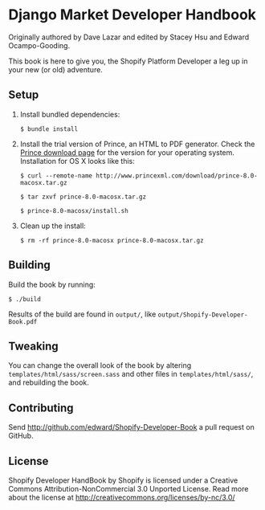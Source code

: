 # Django Market Developer Handbook

Originally authored by Dave Lazar and edited by Stacey Hsu and Edward Ocampo-Gooding.

This book is here to give you, the Shopify Platform Developer a leg up in your new (or old) adventure.

## Setup 

1. Install bundled dependencies:

    `$ bundle install`

2. Install the trial version of Prince, an HTML to PDF generator. Check the [Prince download page](http://www.princexml.com/download/) for the version for your operating system. Installation for OS X looks like this:

    `$ curl --remote-name http://www.princexml.com/download/prince-8.0-macosx.tar.gz`

    `$ tar zxvf prince-8.0-macosx.tar.gz`

    `$ prince-8.0-macosx/install.sh`

3. Clean up the install:

    `$ rm -rf prince-8.0-macosx prince-8.0-macosx.tar.gz`

## Building

Build the book by running:

    $ ./build

Results of the build are found in `output/`, like `output/Shopify-Developer-Book.pdf`

## Tweaking

You can change the overall look of the book by altering `templates/html/sass/screen.sass` and other files in `templates/html/sass/`, and rebuilding the book.

## Contributing

Send http://github.com/edward/Shopify-Developer-Book a pull request on GitHub.

## License

Shopify Developer HandBook by Shopify is licensed under a Creative Commons Attribution-NonCommercial 3.0 Unported License. Read more about the license at http://creativecommons.org/licenses/by-nc/3.0/
